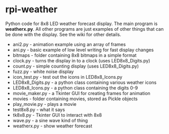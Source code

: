 rpi-weather
===========

Python code for 8x8 LED weather forecast display. The main program is **weatherx.py**. All other programs are just
examples of other things that can be done with the display. See the wiki for other details.

* ani2.py - animation example using an array of frames
* ani.py - basic example of low level writing for fast display changes
* bitmaps - folder containing 8x8 bitmaps in a simple format
* clock.py - turns the display in to a clock (uses LED8x8_Digits.py)
* count.py - simple counting display (uses LED8x8_Digits.py)
* fuzz.py - white noise display
* icon_test.py - test out the icons in LED8x8_Icons.py
* LED8x8_Digits.py - a python class containing various weather icons
* LED8x8_Icons.py - a python class containing the digits 0-9
* movie_maker.py - a Tkinter GUI for creating frames for animation
* movies - folder containing movies, stored as Pickle objects
* play_movie.py - plays a movie
* test8x8.py - what it says
* tk8x8.py - Tkinter GUI to interact with 8x8
* wave.py - a sine wave kind of thing
* weatherx.py - show weather forecast
